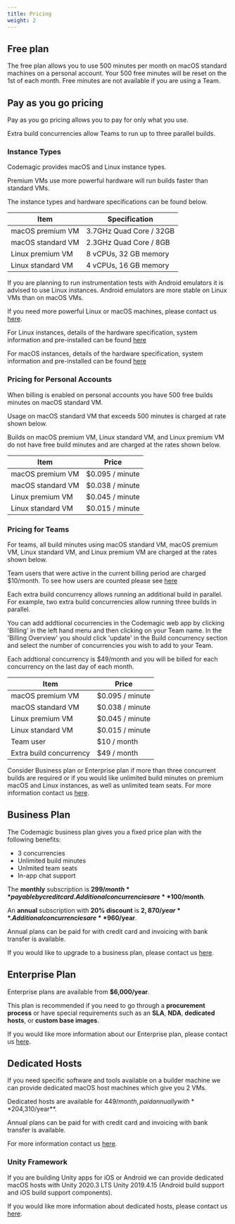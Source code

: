```yaml
---
title: Pricing
weight: 2
---
```


## Free plan

The free plan allows you to use 500 minutes per month on macOS standard machines on a personal account. Your 500 free minutes will be reset on the 1st of each month. Free minutes are not available if you are using a Team.
## Pay as you go pricing

Pay as you go pricing allows you to pay for only what you use. 

Extra build concurrencies allow Teams to run up to three parallel builds.

### Instance Types

Codemagic provides macOS and Linux instance types.

Premium VMs use more powerful hardware will run builds faster than standard VMs. 

The instance types and hardware specifications can be found below.


| **Item**        | **Specification**                                                                                                                                                       |
| ------------------------ | --------------------------------------------------------------------------------------------------------------------------------------------------------------- |
| macOS premium VM         | 3.7GHz Quad Core / 32GB                                                                                                                                                 |
| macOS standard VM        | 2.3GHz Quad Core / 8GB                                                                                                                                                 |
| Linux premium VM         | 8 vCPUs, 32 GB memory                                                                                                                                                 |
| Linux standard VM        | 4 vCPUs, 16 GB memory  

If you are planning to run instrumentation tests with Android emulators it is advised to use Linux instances. Android emulators are more stable on Linux VMs than on macOS VMs.

If you need more powerful Linux or macOS machines, please contact us [here](https://codemagic.io/contact/).

For Linux instances, details of the hardware specification, system information and pre-installed can be found [here](https://docs.codemagic.io/specs/versions-linux/)

For macOS instances, details of the hardware specification, system information and pre-installed can be found [here](https://docs.codemagic.io/specs/versions3/)  

### Pricing for Personal Accounts

When billing is enabled on personal accounts you have 500 free builds minutes on macOS standard VM. 

Usage on macOS standard VM that exceeds 500 minutes is charged at rate shown below.

Builds on macOS premium VM, Linux standard VM, and Linux premium VM do not have free build minutes and are charged at the rates shown below. 

| **Item**  | **Price**                                                                                                                                                       |
| ------------------------ | --------------------------------------------------------------------------------------------------------------------------------------------------------------- |
| macOS premium VM         | $0.095 / minute                                                                                                                                                 |
| macOS standard VM        | $0.038 / minute                                                                                                                                                 |
| Linux premium VM         | $0.045 / minute                                                                                                                                                 |
| Linux standard VM        | $0.015 / minute                                                                                                                                                 |

### Pricing for Teams

For teams, all build minutes using macOS standard VM, macOS premium VM, Linux standard VM, and Linux premium VM are charged at the rates shown below. 

Team users that were active in the current billing period are charged $10/month. To see how users are counted please see [here](https://docs.codemagic.io/teams/users/)

Each extra build concurrency allows running an additional build in parallel. For example, two extra build concurrencies allow running three builds in parallel. 

You can add addtional cocurrencies in the Codemagic web app by clicking 'Billing' in the left hand menu and then clicking on your Team name. In the 'Billing Overview' you should click 'update' in the Build concurrency section and select the number of concurrencies you wish to add to your Team. 

Each addtional concurrency is $49/month and you will be billed for each concurrency on the last day of each month.

| **Item**  | **Price**                                                                                                                                                       |
| ------------------------ | --------------------------------------------------------------------------------------------------------------------------------------------------------------- |
| macOS premium VM         | $0.095 / minute                                                                                                                                                 |
| macOS standard VM        | $0.038 / minute                                                                                                                                                 |
| Linux premium VM         | $0.045 / minute                                                                                                                                                 |
| Linux standard VM        | $0.015 / minute                                                                                                                                                 |
| Team user                | $10 / month                                                                                                                                                     |                                                                                                                                                 |
| Extra build concurrency  | $49 / month                                                                                                                                                     | 

Consider Business plan or Enterprise plan if more than three concurrent builds are required or if you would like unlimited build minutes on premium macOS and Linux instances, as well as unlimited team seats. For more information contact us [here](https://codemagic.io/contact/).

## Business Plan

The Codemagic business plan gives you a fixed price plan with the following benefits:

* 3 concurrencies
* Unlimited build minutes
* Unlmited team seats
* In-app chat support

The **monthly** subscription is **$299/month** payable by credit card. Additional concurrencies are **$100/month**.

An **annual** subscription with **20% discount** is **$2,870/year**. Additional concurrencies are **$960/year**. 

Annual plans can be paid for with credit card and invoicing with bank transfer is available.

If you would like to upgrade to a business plan, please contact us [here](https://codemagic.io/contact/).


## Enterprise Plan

Enterprise plans are available from **$6,000/year**.

This plan is recommended if you need to go through a **procurement process** or have special requirements such as an **SLA**, **NDA**, **dedicated hosts**, or **custom base images**.

If you would like more information about our Enterprise plan, please contact us [here](https://codemagic.io/enterprise/). 

## Dedicated Hosts

If you need specific software and tools available on a builder machine we can provide dedicated macOS host machines which give you 2 VMs. 

Dedicated hosts are available for $449/month, paid annually with **20% discount** comes to **$4,310/year**. 

Annual plans can be paid for with credit card and invoicing with bank transfer is available.

For more information contact us [here](https://codemagic.io/contact/).

### Unity Framework

If you are building Unity apps for iOS or Android we can provide dedicated macOS hosts with Unity 2020.3 LTS Unity 2019.4.15 (Android build support and iOS build support components).

If you would like more information about dedicated hosts, please contact us [here](https://codemagic.io/contact/).
